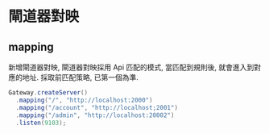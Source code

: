 

# 閘道器對映

## mapping

新增閘道器對映, 閘道器對映採用 Api 匹配的模式, 當匹配到規則後, 就會進入到對應的地址. 採取前匹配策略, 已第一個為準.


```java
Gateway.createServer()
  .mapping("/", "http://localhost:2000")
  .mapping("/account", "http://localhost;2001")
  .mapping("/admin", "http://localhost:20002")
  .listen(9103);
```


